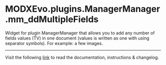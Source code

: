 # MODXEvo.plugins.ManagerManager.mm_ddMultipleFields

Widget for plugin ManagerManager that allows you to add any number of fields values (TV) in one document (values is written as one with using separator symbols). For example: a few images.
___
Visit the following [link](http://code.divandesign.biz/modx/mm_ddmultiplefields) to read the documentation, instructions & changelog.
